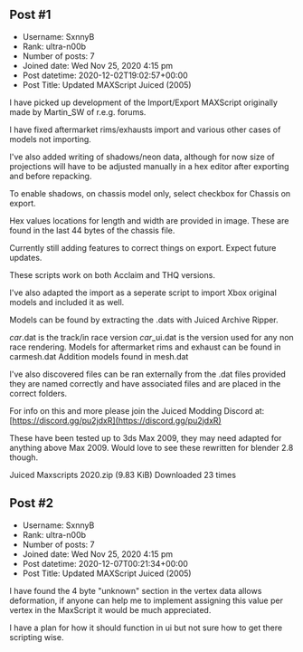 ## Post #1
- Username: SxnnyB
- Rank: ultra-n00b
- Number of posts: 7
- Joined date: Wed Nov 25, 2020 4:15 pm
- Post datetime: 2020-12-02T19:02:57+00:00
- Post Title: Updated MAXScript Juiced (2005)

I have picked up development of the Import/Export MAXScript originally made by Martin_SW of r.e.g. forums.

I have fixed aftermarket rims/exhausts import and various other cases of models not importing.

I've also added writing of shadows/neon data, although for now size of projections will have to be adjusted manually in a hex editor after exporting and before repacking.

To enable shadows, on chassis model only, select checkbox for Chassis on export.

Hex values locations for length and width are provided in image. These are found in the last 44 bytes of the chassis file.



Currently still adding features to correct things on export. Expect future updates.

These scripts work on both Acclaim and THQ versions.

I've also adapted the import as a seperate script to import Xbox original models and included it as well.

Models can be found by extracting the .dats with Juiced Archive Ripper. 

*car*.dat is the track/in race version
*car*_ui.dat is the version used for any non race rendering.
Models for aftermarket rims and exhaust can be found in carmesh.dat
Addition models found in mesh.dat

I've also discovered files can be ran externally from the .dat files provided they are named correctly and have associated files and are placed in the correct folders.

For info on this and more please join the Juiced Modding Discord at: [https://discord.gg/pu2jdxR](https://discord.gg/pu2jdxR)

These have been tested up to 3ds Max 2009, they may need adapted for anything above Max 2009. Would love to see these rewritten for blender 2.8 though.


 Juiced Maxscripts 2020.zip
(9.83 KiB) Downloaded 23 times
## Post #2
- Username: SxnnyB
- Rank: ultra-n00b
- Number of posts: 7
- Joined date: Wed Nov 25, 2020 4:15 pm
- Post datetime: 2020-12-07T00:21:34+00:00
- Post Title: Updated MAXScript Juiced (2005)

I have found the 4 byte "unknown" section in the vertex data allows deformation, if anyone can help me to implement assigning this value per vertex in the MaxScript it would be much appreciated.

I have a plan for how it should function in ui but not sure how to get there scripting wise.
